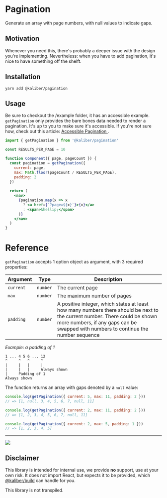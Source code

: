 # Pagination
Generate an array with page numbers, with null values to indicate gaps.

## Motivation
Whenever you need this, there's probably a deeper issue with the design you're implementing. Nevertheless: when you have to add pagination, it's nice to have something off the shelft. 

## Installation

```
yarn add @kaliber/pagination
```

## Usage
Be sure to checkout the /example folder, it has an accessible example. `getPagination` only provides the bare bones data needed to render a pagination. It's up to you to make sure it's accessible. If you're not sure how, check out this article: [Accessible Pagination
](https://www.a11ymatters.com/pattern/pagination/).

```jsx
import { getPagination } from '@kaliber/pagination'

const RESULTS_PER_PAGE = 10

function Component({ page, pageCount }) {
  const pagination = getPagination({ 
    current: page, 
    max: Math.floor(pageCount / RESULTS_PER_PAGE), 
    padding: 2 
  })
  
  return (
    <nav>
      {pagination.map(x => x
        ? <a href={`?page=${x}`}>{x}</a>
        : <span>&hellip;</span>
      )}
    </nav>
  )
}
```

# Reference
`getPagination` accepts 1 option object as argument, with 3 required properties:

| Argument   | Type | Description |
|---|---|---|
| `current` | `number` | The current page |
| `max` | `number` | The maximum number of pages |
| `padding` | `number` | A positive integer, which states at least how many numbers there  should be next to the current number. There could be shown more numbers, if any gaps can be swapped with numbers to continue the number sequence |

_Example: a padding of 1_
```
1 ... 4 5 6 ... 12
^     ^   ^     ^
|     |   |     |
|     |   |     Always shown
|     Padding of 1
Always shown
```

The function returns an array with gaps denoted by a `null` value:

```js
console.log(getPagination({ current: 5, max: 11, padding: 2 })) 
// => [1, null, 3, 4, 5, 6, 7, null, 11]
```

```js
console.log(getPagination({ current: 2, max: 11, padding: 2 })) 
// => [1, 2, 3, 4, 5, 6, 7, null, 11]
```

```js
console.log(getPagination({ current: 2, max: 5, padding: 1 })) 
// => [1, 2, 3, 4, 5]
```

---

![](https://media.giphy.com/media/3o6MbdZPdSUE0FE4zC/giphy.gif)

## Disclaimer
This library is intended for internal use, we provide __no__ support, use at your own risk. It does not import React, but expects it to be provided, which [@kaliber/build](https://kaliberjs.github.io/build/) can handle for you.

This library is not transpiled.
